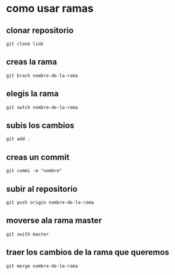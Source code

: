 # como usar ramas
## clonar repositorio
    git clone link
## creas la rama
    git brach nombre-de-la-rama
## elegis la rama
    git swtch nombre-de-la-rama
## subis los cambios
    git add .
## creas un commit
    git commi -m "nombre"
## subir al repositorio
    git push origin nombre-de-la-rama
## moverse ala rama master
    git swith master
## traer los cambios de la rama que queremos
    git merge nombre-de-la-rama